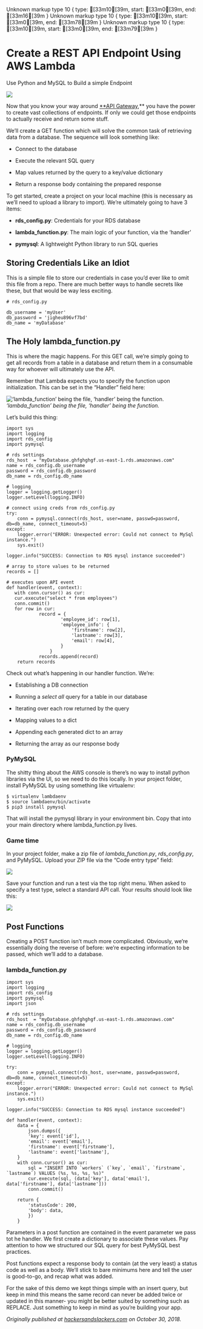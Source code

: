 Unknown markup type 10 { type: [33m10[39m, start: [33m0[39m, end: [33m16[39m }
Unknown markup type 10 { type: [33m10[39m, start: [33m0[39m, end: [33m78[39m }
Unknown markup type 10 { type: [33m10[39m, start: [33m0[39m, end: [33m79[39m }

# Create a REST API Endpoint Using AWS Lambda

Use Python and MySQL to Build a simple Endpoint

![](https://cdn-images-1.medium.com/max/3000/1*gdqO5zdK-VBQdn8dDHxZLw@2x.jpeg)

Now that you know your way around [**API Gateway](https://hackersandslackers.com/create-a-rest-api-endpoint-using-aws-lambda/),** you have the power to create vast collections of endpoints. If only we could get those endpoints to actually receive and return some stuff.

We’ll create a GET function which will solve the common task of retrieving data from a database. The sequence will look something like:

* Connect to the database

* Execute the relevant SQL query

* Map values returned by the query to a key/value dictionary

* Return a response body containing the prepared response

To get started, create a project on your local machine (this is necessary as we’ll need to upload a library to import). We’re ultimately going to have 3 items:

* **rds_config.py**: Credentials for your RDS database

* **lambda_function.py**: The main logic of your function, via the ‘handler’

* **pymysql**: A lightweight Python library to run SQL queries

## Storing Credentials Like an Idiot

This is a simple file to store our credentials in case you’d ever like to omit this file from a repo. There are much better ways to handle secrets like these, but that would be way less exciting.

    # rds_config.py 

    db_username = 'myUser' 
    db_password = 'jigheu896vf7bd' 
    db_name = 'myDatabase'

## The Holy lambda_function.py

This is where the magic happens. For this GET call, we’re simply going to get all records from a table in a database and return them in a consumable way for whoever will ultimately use the API.

Remember that Lambda expects you to specify the function upon initialization. This can be set in the “Handler” field here:

![‘lambda_function’ being the file, ‘handler’ being the function.](https://cdn-images-1.medium.com/max/4000/0*BIQAdR3540dHbnqc.png)*‘lambda_function’ being the file, ‘handler’ being the function.*

Let’s build this thing:

    import sys
    import logging
    import rds_config
    import pymysql

    # rds settings
    rds_host  = "myDatabase.ghfghghgf.us-east-1.rds.amazonaws.com"
    name = rds_config.db_username
    password = rds_config.db_password
    db_name = rds_config.db_name

    # logging
    logger = logging.getLogger()
    logger.setLevel(logging.INFO)

    # connect using creds from rds_config.py
    try:
        conn = pymysql.connect(rds_host, user=name, passwd=password, db=db_name, connect_timeout=5)
    except:
        logger.error("ERROR: Unexpected error: Could not connect to MySql instance.")
        sys.exit()

    logger.info("SUCCESS: Connection to RDS mysql instance succeeded")

    # array to store values to be returned
    records = []

    # executes upon API event
    def handler(event, context):
       with conn.cursor() as cur:
       cur.execute("select * from employees")
       conn.commit()
       for row in cur:
                record = {
                        'employee_id': row[1],
                        'employee_info': {
                            'firstname': row[2],
                            'lastname': row[3],
                            'email': row[4],
                        }
                    }
                records.append(record)
        return records

Check out what’s happening in our handler function. We’re:

* Establishing a DB connection

* Running a *select all* query for a table in our database

* Iterating over each row returned by the query

* Mapping values to a dict

* Appending each generated dict to an array

* Returning the array as our response body

### PyMySQL

The shitty thing about the AWS console is there’s no way to install python libraries via the UI, so we need to do this locally. In your project folder, install PyMySQL by using something like virtualenv:

    $ virtualenv lambdaenv 
    $ source lambdaenv/bin/activate 
    $ pip3 install pymysql

That will install the pymysql library in your environment bin. Copy that into your main directory where lambda_function.py lives.

### Game time

In your project folder, make a zip file of *lambda_function.py*, *rds_config.py*, and PyMySQL. Upload your ZIP file via the “Code entry type” field:

![](https://cdn-images-1.medium.com/max/2124/0*_f38ihrRAQiLDcdt.png)

Save your function and run a test via the top right menu. When asked to specify a test type, select a standard API call. Your results should look like this:

![](https://cdn-images-1.medium.com/max/3412/0*TJsYrWNd1Ih9bzaZ.png)

## Post Functions

Creating a POST function isn’t much more complicated. Obviously, we’re essentially doing the reverse of before: we’re expecting information to be passed, which we’ll add to a database.

### lambda_function.py

    import sys
    import logging
    import rds_config
    import pymysql
    import json

    # rds settings
    rds_host  = "myDatabase.ghfghghgf.us-east-1.rds.amazonaws.com"
    name = rds_config.db_username
    password = rds_config.db_password
    db_name = rds_config.db_name

    # logging
    logger = logging.getLogger()
    logger.setLevel(logging.INFO)

    try:
        conn = pymysql.connect(rds_host, user=name, passwd=password, db=db_name, connect_timeout=5)
    except:
        logger.error("ERROR: Unexpected error: Could not connect to MySql instance.")
        sys.exit()

    logger.info("SUCCESS: Connection to RDS mysql instance succeeded")

    def handler(event, context):
        data = {
            json.dumps({
            'key': event['id'],
            'email': event['email'],
            'firstname': event['firstname'],
            'lastname': event['lastname'],
        }
        with conn.cursor() as cur:
            sql = "INSERT INTO `workers` (`key`, `email`, `firstname`, `lastname`) VALUES (%s, %s, %s, %s)"
            cur.execute(sql, (data['key'], data['email'], data['firstname'], data['lastname']))
            conn.commit()
        
        return {
            'statusCode': 200,
            'body': data,
            })
        }

Parameters in a post function are contained in the event parameter we pass tot he handler. We first create a dictionary to associate these values. Pay attention to how we structured our SQL query for best PyMySQL best practices.

Post functions expect a response body to contain (at the very least) a status code as well as a body. We’ll stick to bare minimums here and tell the user is good-to-go, and recap what was added.

For the sake of this demo we kept things simple with an insert query, but keep in mind this means the same record can never be added twice or updated in this manner- you might be better suited by something such as REPLACE. Just something to keep in mind as you’re building your app.

*Originally published at [hackersandslackers.com](https://hackersandslackers.com/create-a-rest-api-endpoint-using-aws-lambda/) on October 30, 2018.*
